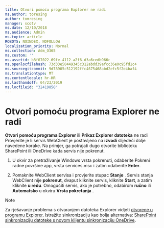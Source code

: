 ```yaml
---
title: Otvori pomoću programa Explorer ne radi
ms.author: toresing
author: tomresing
manager: scotv
ms.date: 12/10/2018
ms.audience: Admin
ms.topic: article
ROBOTS: NOINDEX, NOFOLLOW
localization_priority: Normal
ms.collection: Adm_O365
ms.custom: ''
ms.assetid: b8f07022-69fe-4112-a2f6-d3a6cedb966c
ms.openlocfilehash: 73d33e50449345c312abdd39afcc36e0c95fd1c4
ms.sourcegitcommit: 9d78905c512192ffc4675468abd2efc5f2e4baf4
ms.translationtype: MT
ms.contentlocale: hr-HR
ms.lasthandoff: 04/23/2019
ms.locfileid: "32419858"
---
```

# <a name="open-with-explorer-isnt-working"></a>Otvori pomoću programa Explorer ne radi

**Otvori pomoću programa Explorer** ili **Prikaz Explorer datoteka** ne radi Provjerite je li servis WebClient je postavljeno na **izvodi** slijedeći dolje navedene korake. Na primjer, ga potrajati dugo otvorite biblioteku SharePoint ili OneDrive kada servis nije pokrenut. 
  
1. U okvir za pretraživanje Windows vrsta pokrenuti, odaberite Pokreni radne površine app, vrsta services.msc i zatim odaberite **Enter**.
    
2. Pomaknite WebClient servisa i provjerite stupac **Stanje** . Servis stanja WebClient nije **pokrenut**, dvaput kliknite servis, kliknite **Start**, a zatim kliknite **u redu**. Omogućiti servis, ako je potrebno, odabirom **ručno** ili **Automatsko** u okviru **Vrsta pokretanja** . 
    
> [!NOTE]
> Za rješavanje problema s otvaranjem datoteka Explorer vidjeti [otvorene u programu Explorer](https://go.microsoft.com/fwlink/?linkid=871665). Istražite sinkronizaciju kao bolja alternativa: [SharePoint sinkronizaciju datoteke s novom klijentu sinkronizaciju OneDrive](https://go.microsoft.com/fwlink/?linkid=871666). 
  

